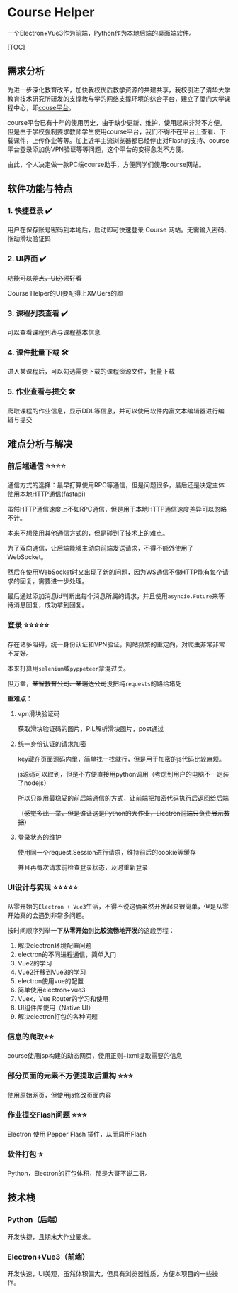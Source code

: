 # Course Helper

一个Electron+Vue3作为前端，Python作为本地后端的桌面端软件。

[TOC]

## 需求分析

为进一步深化教育改革，加快我校优质教学资源的共建共享，我校引进了清华大学教育技术研究所研发的支撑教与学的网络支撑环境的综合平台，建立了厦门大学课程中心，即[couse平台](http://course.xmu.edu.cn/)。

course平台已有十年的使用历史，由于缺少更新、维护，使用起来非常不方便。但是由于学校强制要求教师学生使用course平台，我们不得不在平台上查看、下载课件，上传作业等等。加上近年主流浏览器都已经停止对Flash的支持、course平台登录添加伪VPN验证等等问题，这个平台的变得愈发不方便。

由此，个人决定做一款PC端course助手，方便同学们使用course网站。



## 软件功能与特点

### 1. 快捷登录 ✔️

用户在保存账号密码到本地后，启动即可快速登录 Course 网站。无需输入密码、拖动滑块验证码

### 2. UI界面 ✔️

~~功能可以差点，UI必须好看~~  

Course Helper的UI要配得上XMUers的颜

### 3. 课程列表查看 ✔️

可以查看课程列表与课程基本信息

### 4. 课件批量下载 🛠️

进入某课程后，可以勾选需要下载的课程资源文件，批量下载

### 5. 作业查看与提交 🛠️

爬取课程的作业信息，显示DDL等信息，并可以使用软件内富文本编辑器进行编辑与提交



## 难点分析与解决

### 前后端通信 ⭐⭐⭐⭐

通信方式的选择：最早打算使用RPC等通信，但是问题很多，最后还是决定主体使用本地HTTP通信(fastapi)

虽然HTTP通信速度上不如RPC通信，但是用于本地HTTP通信速度差异可以忽略不计。



本来不想使用其他通信方式的，但是碰到了技术上的难点。

为了双向通信，让后端能够主动向前端发送请求，不得不额外使用了WebSocket。

然后在使用WebSocket时又出现了新的问题，因为WS通信不像HTTP能有每个请求的回复，需要进一步处理。

最后通过添加消息id判断出每个消息所属的请求，并且使用`asyncio.Future`来等待消息回复，成功拿到回复。



### 登录 ⭐⭐⭐⭐⭐

存在诸多阻碍，统一身份认证和VPN验证，网站频繁的重定向，对爬虫非常非常不友好。

本来打算用`selenium`或`pyppeteer`蒙混过关。

但万幸，~~某智教育公司、某瑞达公司~~没把纯`requests`的路给堵死

**重难点：**

1. vpn滑块验证码

   获取滑块验证码的图片，PIL解析滑块图片，post通过

   

2. 统一身份认证的请求加密

   key藏在页面源码内里，简单找一找就行，但是用于加密的js代码比较麻烦。

   js源码可以取到，但是不方便直接用python调用（考虑到用户的电脑不一定装了nodejs）

   所以只能用最稳妥的前后端通信的方式，让前端把加密代码执行后返回给后端

   （~~感觉多此一举，但是谁让这是Python的大作业，Electron前端只负责展示数据~~）

   

2. 登录状态的维护

   使用同一个request.Session进行请求，维持前后的cookie等缓存

   并且再每次请求前检查登录状态，及时重新登录

   

### UI设计与实现 ⭐⭐⭐⭐⭐

从零开始的`Electron + Vue3`生活，不得不说这俩虽然开发起来很简单，但是从零开始真的会遇到非常多问题。

按时间顺序列举一下**从零开始**到**比较流畅地开发**的这段历程：

1. 解决electron环境配置问题
2. electron的不同进程通信，简单入门
3. Vue2的学习
4. Vue2迁移到Vue3的学习
5. electron使用vue的配置
6. 简单使用electron+vue3
7. Vuex，Vue Router的学习和使用
8. UI组件库使用（Native UI）
9. 解决electron打包的各种问题



### 信息的爬取⭐⭐

course使用jsp构建的动态网页，使用正则+lxml提取需要的信息



### 部分页面的元素不方便提取后重构 ⭐⭐⭐

使用原始网页，但使用js修改页面内容



### 作业提交Flash问题 ⭐⭐⭐

Electron 使用 Pepper Flash 插件，从而启用Flash



### 软件打包 ⭐

Python，Electron的打包体积，那是大哥不说二哥。



## 技术栈

### Python（后端）

开发快捷，且期末大作业要求。

### Electron+Vue3（前端）

开发快速，UI美观，虽然体积偏大，但具有浏览器性质，方便本项目的一些操作。



